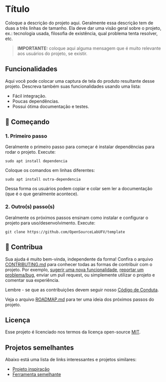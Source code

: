 # Título

Coloque a descrição do projeto aqui. Geralmente essa descrição tem de duas a três linhas de tamanho. Ela deve dar uma visão geral sobre o projeto, ex.: tecnologia usada, filosofia de existência, qual problema tenta resolver, etc.

> **IMPORTANTE:** coloque aqui alguma mensagem que é muito relevante aos usuários do projeto, se existir.

## Funcionalidades

Aqui você pode colocar uma captura de tela do produto resultante desse projeto. Descreva também suas funcionalidades usando uma lista:

- Fácil integração.
- Poucas dependências.
- Possui ótima documentação e testes.

## 🚀 Começando

### 1. Primeiro passo

Geralmente o primeiro passo para começar é instalar dependências para rodar o projeto. Execute:

```
sudo apt install dependencia
```

Coloque os comandos em linhas diferentes:

```
sudo apt install outra-dependencia
```

Dessa forma os usuários podem copiar e colar sem ler a documentação (que é o que geralmente acontece).

### 2. Outro(s) passo(s)

Geralmente os próximos passos ensinam como instalar e configurar o projeto para uso/desenvolvimento. Execute:

```
git clone https://github.com/OpenSourceLabUFV/template
```

## 🤝 Contribua

Sua ajuda é muito bem-vinda, independente da forma! Confira o arquivo [CONTRIBUTING.md](CONTRIBUTING.md) para conhecer todas as formas de contribuir com o projeto. Por exemplo, [sugerir uma nova funcionalidade](https://github.com/OpenSourceLabUFV/template/issues/new?assignees=&labels=&template=feature_request.md&title=), [reportar um problema/bug](https://github.com/OpenSourceLabUFV/template/issues/new?assignees=&labels=bug&template=bug_report.md&title=), enviar um pull request, ou simplemente utilizar o projeto e comentar sua experiência.

Lembre - se que as contribuições devem seguir nosso [Código de Conduta](CODE_OF_CONDUCT.md).

Veja o arquivo [ROADMAP.md](ROADMAP.md) para ter uma ideia dos próximos passos do projeto.

## Licença

Esse projeto é licenciado nos termos da licença open-source [MIT](https://choosealicense.com/licenses/mit).

## Projetos semelhantes

Abaixo está uma lista de links interessantes e projetos similares:

- [Projeto inspiração](https://github.com/projeto)
- [Ferramenta semelhante](https://github.com/projeto)
